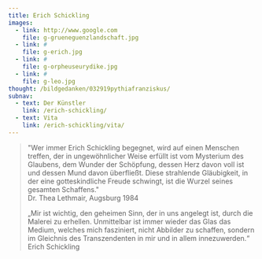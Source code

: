 ```yaml
---
title: Erich Schickling
images:
  - link: http://www.google.com
    file: g-grueneguenzlandschaft.jpg
  - link: #
    file: g-erich.jpg
  - link: #
    file: g-orpheuseurydike.jpg
  - link: #
    file: g-leo.jpg
thought: /bildgedanken/032919pythiafranziskus/
subnav:
  - text: Der Künstler
    link: /erich-schickling/
  - text: Vita
    link: /erich-schickling/vita/
---
```


> "Wer immer Erich Schickling begegnet, wird auf einen Menschen treffen, der in ungewöhnlicher Weise erfüllt ist vom Mysterium des Glaubens, dem Wunder der Schöpfung, dessen Herz davon voll ist und dessen Mund davon überfließt. Diese strahlende Gläubigkeit, in der eine gotteskindliche Freude schwingt, ist die Wurzel seines gesamten Schaffens."  
> Dr. Thea Lethmair, Augsburg 1984
>
> „Mir ist wichtig, den geheimen Sinn, der in uns angelegt ist, durch die Malerei zu erhellen.
> Unmittelbar ist immer wieder das Glas das Medium, welches mich fasziniert, nicht Abbilder zu schaffen, sondern im Gleichnis des Transzendenten in mir und in allem innezuwerden.“  
> Erich Schickling
